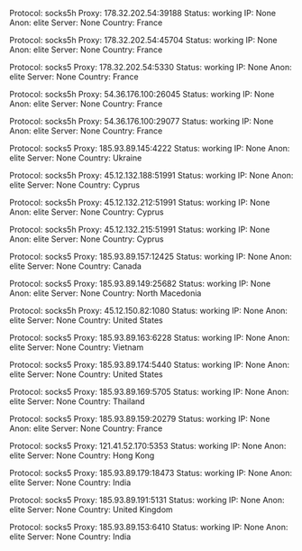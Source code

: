 Protocol: socks5h
Proxy: 178.32.202.54:39188
Status: working
IP: None
Anon: elite
Server: None
Country: France

Protocol: socks5h
Proxy: 178.32.202.54:45704
Status: working
IP: None
Anon: elite
Server: None
Country: France

Protocol: socks5
Proxy: 178.32.202.54:5330
Status: working
IP: None
Anon: elite
Server: None
Country: France

Protocol: socks5h
Proxy: 54.36.176.100:26045
Status: working
IP: None
Anon: elite
Server: None
Country: France

Protocol: socks5h
Proxy: 54.36.176.100:29077
Status: working
IP: None
Anon: elite
Server: None
Country: France

Protocol: socks5
Proxy: 185.93.89.145:4222
Status: working
IP: None
Anon: elite
Server: None
Country: Ukraine

Protocol: socks5h
Proxy: 45.12.132.188:51991
Status: working
IP: None
Anon: elite
Server: None
Country: Cyprus

Protocol: socks5h
Proxy: 45.12.132.212:51991
Status: working
IP: None
Anon: elite
Server: None
Country: Cyprus

Protocol: socks5h
Proxy: 45.12.132.215:51991
Status: working
IP: None
Anon: elite
Server: None
Country: Cyprus

Protocol: socks5
Proxy: 185.93.89.157:12425
Status: working
IP: None
Anon: elite
Server: None
Country: Canada

Protocol: socks5
Proxy: 185.93.89.149:25682
Status: working
IP: None
Anon: elite
Server: None
Country: North Macedonia

Protocol: socks5h
Proxy: 45.12.150.82:1080
Status: working
IP: None
Anon: elite
Server: None
Country: United States

Protocol: socks5
Proxy: 185.93.89.163:6228
Status: working
IP: None
Anon: elite
Server: None
Country: Vietnam

Protocol: socks5
Proxy: 185.93.89.174:5440
Status: working
IP: None
Anon: elite
Server: None
Country: United States

Protocol: socks5
Proxy: 185.93.89.169:5705
Status: working
IP: None
Anon: elite
Server: None
Country: Thailand

Protocol: socks5
Proxy: 185.93.89.159:20279
Status: working
IP: None
Anon: elite
Server: None
Country: France

Protocol: socks5
Proxy: 121.41.52.170:5353
Status: working
IP: None
Anon: elite
Server: None
Country: Hong Kong

Protocol: socks5
Proxy: 185.93.89.179:18473
Status: working
IP: None
Anon: elite
Server: None
Country: India

Protocol: socks5
Proxy: 185.93.89.191:5131
Status: working
IP: None
Anon: elite
Server: None
Country: United Kingdom

Protocol: socks5
Proxy: 185.93.89.153:6410
Status: working
IP: None
Anon: elite
Server: None
Country: India

